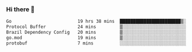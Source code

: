 ### Hi there 👋

<!--
**yeya24/yeya24** is a ✨ _special_ ✨ repository because its `README.md` (this file) appears on your GitHub profile.

Here are some ideas to get you started:

- 🔭 I’m currently working on ...
- 🌱 I’m currently learning ...
- 👯 I’m looking to collaborate on ...
- 🤔 I’m looking for help with ...
- 💬 Ask me about ...
- 📫 How to reach me: ...
- 😄 Pronouns: ...
- ⚡ Fun fact: ...
-->

<!--START_SECTION:waka-->

```txt
Go                         19 hrs 38 mins  ███████████████████████▒░   93.65 %
Protocol Buffer            24 mins         ▒░░░░░░░░░░░░░░░░░░░░░░░░   01.92 %
Brazil Dependency Config   20 mins         ▒░░░░░░░░░░░░░░░░░░░░░░░░   01.64 %
go.mod                     19 mins         ▒░░░░░░░░░░░░░░░░░░░░░░░░   01.54 %
protobuf                   7 mins          ░░░░░░░░░░░░░░░░░░░░░░░░░   00.59 %
```

<!--END_SECTION:waka-->
